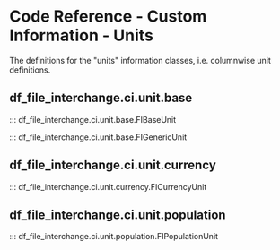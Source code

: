 # Code Reference - Custom Information - Units

The definitions for the "units" information classes, i.e. columnwise unit definitions.

## df_file_interchange.ci.unit.base

::: df_file_interchange.ci.unit.base.FIBaseUnit

::: df_file_interchange.ci.unit.base.FIGenericUnit

## df_file_interchange.ci.unit.currency

::: df_file_interchange.ci.unit.currency.FICurrencyUnit

## df_file_interchange.ci.unit.population

::: df_file_interchange.ci.unit.population.FIPopulationUnit

